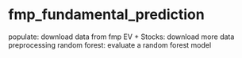 # fmp_fundamental_prediction


populate: download data from fmp
EV + Stocks: download more data
preprocessing
random forest: evaluate a random forest model
